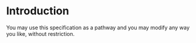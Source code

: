 ﻿# Introduction

You may use this specification as a pathway and you may modify any way you like, without restriction.
